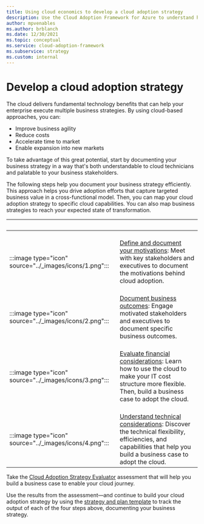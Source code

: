 ```yaml
---
title: Using cloud economics to develop a cloud adoption strategy
description: Use the Cloud Adoption Framework for Azure to understand how the cloud can help advance your business strategy.
author: mpvenables
ms.author: brblanch
ms.date: 12/30/2021
ms.topic: conceptual
ms.service: cloud-adoption-framework
ms.subservice: strategy
ms.custom: internal
---
```


# Develop a cloud adoption strategy

The cloud delivers fundamental technology benefits that can help your enterprise execute multiple business strategies. By using cloud-based approaches, you can:

* Improve business agility
* Reduce costs 
* Accelerate time to market
* Enable expansion into new markets

 To take advantage of this great potential, start by documenting your business strategy in a way that's both understandable to cloud technicians and palatable to your business stakeholders.

The following steps help you document your business strategy efficiently. This approach helps you drive adoption efforts that capture targeted business value in a cross-functional model. Then, you can map your cloud adoption strategy to specific cloud capabilities. You can also map business strategies to reach your expected state of transformation.

| <span title="Icon">&nbsp;</span> | <span title="Description">&nbsp;</span> |
|--|--|
| <br> :::image type="icon" source="../_images/icons/1.png"::: | <br> [Define and document your motivations](./motivations.md): Meet with key stakeholders and executives to document the motivations behind cloud adoption. |
| <br> :::image type="icon" source="../_images/icons/2.png"::: | <br> [Document business outcomes](./business-outcomes/index.md): Engage motivated stakeholders and executives to document specific business outcomes. |
| <br> :::image type="icon" source="../_images/icons/3.png"::: | <br> [Evaluate financial considerations](./financial-considerations/index.md): Learn how to use the cloud to make your IT cost structure more flexible. Then, build a business case to adopt the cloud. |
| <br> :::image type="icon" source="../_images/icons/4.png"::: | <br> [Understand technical considerations](./technical-considerations/index.md): Discover the technical flexibility, efficiencies, and capabilities that help you build a business case to adopt the cloud. |

Take the [Cloud Adoption Strategy Evaluator](/assessments/?mode=pre-assessment&id=8fefc6d5-97ac-42b3-8e97-d82701e55bab) assessment that will help you build a business case to enable your cloud journey.

Use the results from the assessment—and continue to build your cloud adoption strategy by using the [strategy and plan template](https://raw.githubusercontent.com/microsoft/CloudAdoptionFramework/master/plan/cloud-adoption-framework-strategy-and-plan-template.docx) to track the output of each of the  four steps above, documenting your business strategy.
